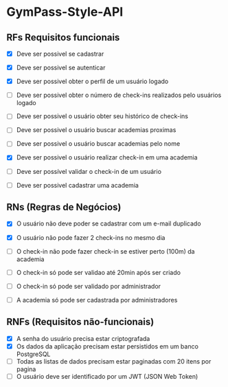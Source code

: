 # GymPass-Style-API

## RFs Requisitos funcionais

- [x] Deve ser possivel se cadastrar 
- [x] Deve ser possivel se autenticar
- [x] Deve ser possivel obter o perfil de um usuário logado
- [ ] Deve ser possivel obter o número de check-ins realizados pelo usuários logado
- [ ] Deve ser possivel o usuário obter seu histórico de check-ins
- [ ] Deve ser possivel o usuário buscar academias proximas
- [ ] Deve ser possivel o usuário buscar academias pelo nome
- [x] Deve ser possivel o usuário realizar check-in em uma academia 
- [ ] Deve ser possível validar o check-in de um usuário
- [ ] Deve ser possivel cadastrar uma academia


## RNs (Regras de Negócios)

- [x] O usuário não deve poder se cadastrar com um e-mail duplicado
- [x] O usuário não pode fazer 2 check-ins no mesmo dia
- [ ] O check-in não pode fazer check-in se estiver perto (100m) da academia
- [ ] O check-in só pode ser validao até 20min após ser criado
- [ ] O check-in só pode ser validado por administrador
- [ ] A academia só pode ser cadastrada por administradores


## RNFs (Requisitos não-funcionais)

- [x] A senha do usuário precisa estar criptografada
- [x] Os dados da aplicação precisam estar persistidos em um banco PostgreSQL
- [ ] Todas as listas de dados precisam estar paginadas com 20 itens por pagina
- [ ] O usuário deve ser identificado por um JWT (JSON Web Token)